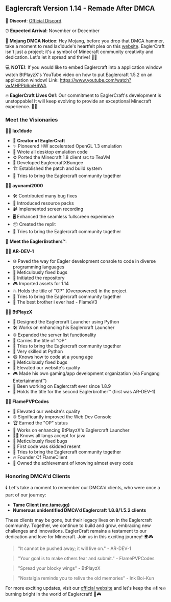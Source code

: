 **Eaglercraft Version 1.14** - Remade After DMCA
-
💬 **Discord**: [Official Discord](https://discord.gg/Vf8gx85t).          

⏰ **Expected Arrival**: November or December


🚨 **Mojang DMCA Notice**: Hey Mojang, before you drop that DMCA hammer, take a moment to read lax1dude's heartfelt plea on this [website](https://github.com/lax1dude/eaglercraftx-1.8). EaglerCraft isn't just a project; it's a symbol of Minecraft community creativity and dedication. Let's let it spread and thrive! 🦅🧱

💻 **NOTE!**: If you would like to embed Eaglercraft into a application window watch BtPlayzX's YouTube video on how to put Eaglercraft 1.5.2 on an application window! Link: https://www.youtube.com/watch?v=MHPPb6mH6WA

🔥 **EaglerCraft Lives On!**: Our commitment to EaglerCraft's development is unstoppable! It will keep evolving to provide an exceptional Minecraft experience. 💪🌟

### Meet the Visionaries

👨‍💻 **lax1dude**
- 🌟 **Creator of EaglerCraft**
- ✨ Pioneered HW accelerated OpenGL 1.3 emulation
- 💼 Wrote all desktop emulation code
- ⚙️ Ported the Minecraft 1.8 client src to TeaVM
- 🔧 Developed EaglercraftXBungee
- 🏗️ Established the patch and build system
- 🤼 Tries to bring the Eaglercraft community together

👩‍💻 **ayunami2000**
- 🛠️ Contributed many bug fixes
- 🎨 Introduced resource packs
- 📹 Implemented screen recording
- 🖥️ Enhanced the seamless fullscreen experience
- 📦 Created the replit
- 🤼 Tries to bring the Eaglercraft community together

👬 **Meet the EaglerBrothers™**:

👨‍💻 **AR-DEV-1**
- 🌐 Paved the way for Eagler development console to code in diverse programming languages
- 🐛 Meticulously fixed bugs
- 📁 Initiated the repository
- 🎮 Imported assets for 1.14
- 💥 Holds the title of "OP" (Overpowered) in the project
- 🤼 Tries to bring the Eaglercraft community together
- 🚀 The best brother i ever had - FlameV3

👨‍💻 **BtPlayzX**
- 🚀 Designed the Eaglercraft Launcher using Python
- 🛠️ Works on enhancing his Eaglercraft Launcher
- 🌐 Expanded the server list functionality
- 👑 Carries the title of "OP"
- 🤼 Tries to bring the Eaglercraft community together
- 🐍 Very skilled at Python
- 😄 Knows how to code at a young age
- 🐛 Meticulously fixed bugs
- 🌟 Elevated our website's quality
- 🎮 Made his own gaming/app development organization (via Fungang Entertainment™)
- 🔨 Been working on Eaglercraft ever since 1.8.9
- 🎤 Holds the title for the second Eaglerbrother™ (first was AR-DEV-1)

👨‍💻 **FlamePVPCodes**
- 🌟 Elevated our website's quality
- 🌐 Significantly improved the Web Dev Console
- 🏆 Earned the "OP" status
- 🚀 Works on enhancing BtPlayzX's Eaglercraft Launcher
- 🧑‍💻 Knows all langs accept for java
- 🐛 Meticulously fixed bugs
- 💪 First code was skidded resent 
- 🤼 Tries to bring the Eaglercraft community together
- 🔥 Founder Of FlameClient
- 🥇 Owned the achievement of knowing almost every code

### Honoring DMCA'd Clients

🕯️ Let's take a moment to remember our DMCA'd clients, who were once a part of our journey:

- **Tame Client (mc.tame.gg)**
- **Numerous unidentified DMCA'd Eaglercraft 1.8.8/1.5.2 clients**

These clients may be gone, but their legacy lives on in the Eaglercraft community. Together, we continue to build and grow, embracing new challenges and innovations. EaglerCraft remains a testament to our dedication and love for Minecraft. Join us in this exciting journey! 🌍🎮

> "It cannot be pushed away; it will live on." - AR-DEV-1

> "Your goal is to make others fear and submit." - FlamePVPCodes

> "Spread your blocky wings" - BtPlayzX

> "Nostalgia reminds you to relive the old memories" - Ink Boi-Kun


For more exciting updates, visit our [official website](https://eaglerdevs.github.io/) and let's keep the 🔥fire🔥 burning bright in the world of Eaglercraft! 🌟🎮
